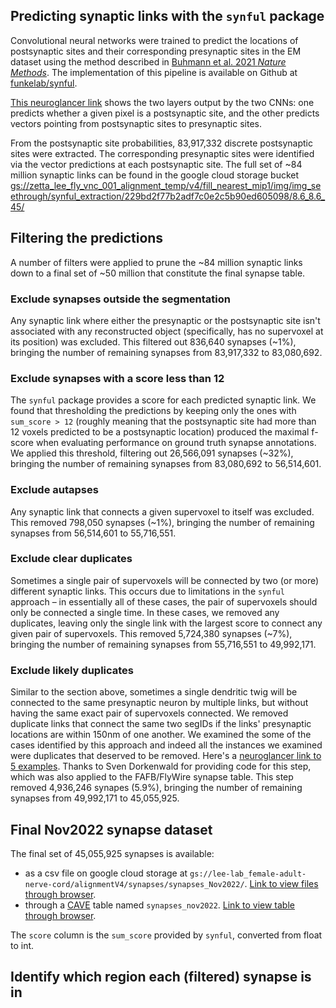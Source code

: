 ## Predicting synaptic links with the `synful` package

Convolutional neural networks were trained to predict the locations of postsynaptic sites and their corresponding presynaptic sites in the EM dataset using the method described in [Buhmann et al. 2021 _Nature Methods_](https://www.nature.com/articles/s41592-021-01183-7). The implementation of this pipeline is available on Github at [funkelab/synful](https://github.com/funkelab/synful).

[This neuroglancer link](https://neuromancer-seung-import.appspot.com/#!%7B%22layers%22:%5B%7B%22source%22:%22precomputed://gs://lee-lab_female-adult-nerve-cord/alignmentV4/em/rechunked%22%2C%22type%22:%22image%22%2C%22blend%22:%22default%22%2C%22shaderControls%22:%7B%7D%2C%22name%22:%22FANCv4%22%7D%2C%7B%22source%22:%22precomputed://gs://lee-lab_female-adult-nerve-cord/alignmentV4/synapses/postsynapses_May2021%22%2C%22type%22:%22image%22%2C%22blend%22:%22default%22%2C%22shader%22:%22void%20main%28%29%20%7B%20emitRGBA%28vec4%281%2C%200%2C%201%2C%20toNormalized%28getDataValue%28%29%29%29%29%3B%20%7D%22%2C%22shaderControls%22:%7B%7D%2C%22name%22:%22postsynapses_May2021%22%7D%2C%7B%22source%22:%22precomputed://gs://lee-lab_female-adult-nerve-cord/alignmentV4/synapses/vectors_May2021%22%2C%22type%22:%22image%22%2C%22blend%22:%22default%22%2C%22shader%22:%22void%20main%28%29%20%7B%20emitRGB%28vec3%28%28clamp%28getDataValue%280%29%2C%20-100.0%2C%20100.0%29+100.0%29/200.0%2C%20%28clamp%28getDataValue%281%29%2C%20-100.0%2C%20100.0%29+100.0%29/200.0%2C%20%28clamp%28getDataValue%282%29%2C%20-100.0%2C%20100.0%29+100.0%29/200.0%29%29%3B%20%7D%22%2C%22shaderControls%22:%7B%7D%2C%22name%22:%22vectors_May2021%22%7D%5D%2C%22navigation%22:%7B%22pose%22:%7B%22position%22:%7B%22voxelSize%22:%5B4.300000190734863%2C4.300000190734863%2C45%5D%2C%22voxelCoordinates%22:%5B42258.125%2C111597.5625%2C2220%5D%7D%7D%2C%22zoomFactor%22:5.466371588853563%7D%2C%22gpuMemoryLimit%22:4000000000%2C%22systemMemoryLimit%22:4000000000%2C%22concurrentDownloads%22:64%2C%22layout%22:%224panel%22%7D) shows the two layers output by the two CNNs: one predicts whether a given pixel is a postsynaptic site, and the other predicts vectors pointing from postsynaptic sites to presynaptic sites.

From the postsynaptic site probabilities, 83,917,332 discrete postsynaptic sites were extracted. The corresponding presynaptic sites were identified via the vector predictions at each postsynaptic site. The full set of ~84 million synaptic links can be found in the google cloud storage bucket [gs://zetta_lee_fly_vnc_001_alignment_temp/v4/fill_nearest_mip1/img/img_seethrough/synful_extraction/229bd2f77b2adf7c0e2c5b90ed605098/8.6_8.6_45/](https://console.cloud.google.com/storage/browser/zetta_lee_fly_vnc_001_alignment_temp/v4/fill_nearest_mip1/img/img_seethrough/synful_extraction/229bd2f77b2adf7c0e2c5b90ed605098/8.6_8.6_45)

## Filtering the predictions
A number of filters were applied to prune the ~84 million synaptic links down to a final set of ~50 million that constitute the final synapse table.

### Exclude synapses outside the segmentation
Any synaptic link where either the presynaptic or the postsynaptic site isn't associated with any reconstructed object (specifically, has no supervoxel at its position) was excluded. This filtered out 836,640 synapses (~1%), bringing the number of remaining synapses from 83,917,332 to 83,080,692.

### Exclude synapses with a score less than 12
The `synful` package provides a score for each predicted synaptic link. We found that thresholding the predictions by keeping only the ones with `sum_score > 12` (roughly meaning that the postsynaptic site had more than 12 voxels predicted to be a postsynaptic location) produced the maximal f-score when evaluating performance on ground truth synapse annotations. We applied this threshold, filtering out 26,566,091 synapses (~32%), bringing the number of remaining synapses from 83,080,692 to 56,514,601.

### Exclude autapses
Any synaptic link that connects a given supervoxel to itself was excluded. This removed 798,050 synapses (~1%), bringing the number of remaining synapses from 56,514,601 to 55,716,551.

### Exclude clear duplicates
Sometimes a single pair of supervoxels will be connected by two (or more) different synaptic links. This occurs due to limitations in the `synful` approach – in essentially all of these cases, the pair of supervoxels should only be connected a single time. In these cases, we removed any duplicates, leaving only the single link with the largest score to connect any given pair of supervoxels. This removed 5,724,380 synapses (~7%), bringing the number of remaining synapses from 55,716,551 to 49,992,171.

### Exclude likely duplicates
Similar to the section above, sometimes a single dendritic twig will be connected to the same presynaptic neuron by multiple links, but without having the same exact pair of supervoxels connected. We removed duplicate links that connect the same two segIDs if the links' presynaptic locations are within 150nm of one another. We examined the some of the cases identified by this approach and indeed all the instances we examined were duplicates that deserved to be removed. Here's a [neuroglancer link to 5 examples](https://neuromancer-seung-import.appspot.com/?json_url=https://global.daf-apis.com/nglstate/api/v1/5050799377874944). Thanks to Sven Dorkenwald for providing code for this step, which was also applied to the FAFB/FlyWire synapse table. This step removed 4,936,246 synapes (5.9%), bringing the number of remaining synapses from 49,992,171 to 45,055,925.

## Final Nov2022 synapse dataset
The final set of 45,055,925 synapses is available:
- as a csv file on google cloud storage at `gs://lee-lab_female-adult-nerve-cord/alignmentV4/synapses/synapses_Nov2022/`. [Link to view files through browser](https://console.cloud.google.com/storage/browser/lee-lab_female-adult-nerve-cord/alignmentV4/synapses/synapses_Nov2022).
- through a [CAVE](https://caveclient.readthedocs.io/en/latest/) table named `synapses_nov2022`. [Link to view table through browser](https://cave.fanc-fly.com/annotation/views/aligned_volume/fanc_v4/table/synapses_nov2022).

The `score` column is the `sum_score` provided by `synful`, converted from float to int.


## Identify which region each (filtered) synapse is in

